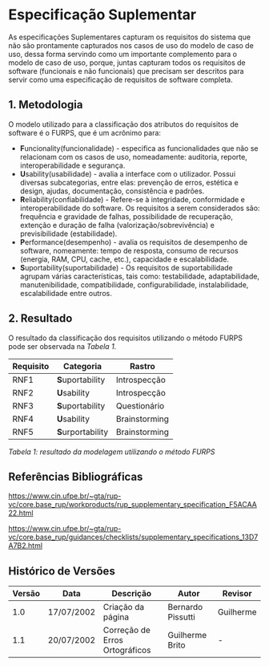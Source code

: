 # Especificação Suplementar
As especificações Suplementares capturam os requisitos do sistema que não são prontamente capturados nos casos de uso do modelo
de caso de uso, dessa forma servindo como um importante complemento para o modelo de caso de uso, porque, juntas capturam todos os
requisitos de software (funcionais e não funcionais) que precisam ser descritos para servir como uma especificação de requisitos de software
completa.

## 1. Metodologia
O modelo utilizado para a classificação dos atributos do requisitos de software é o FURPS, que é um acrônimo para:
- **F**uncionality(funcionalidade)  - especifica as funcionalidades que não se relacionam com os casos de uso, nomeadamente: auditoria,
reporte, interoperabilidade e segurança.
- **U**sability(usabilidade)  - avalia a interface com o utilizador. Possui diversas subcategorias, entre elas: prevenção de erros, estética
e design, ajudas, documentação, consistência e padrões.
- **R**eliability(confiabilidade) - Refere-se à integridade, conformidade e interoperabilidade do software. Os requisitos a serem considerados são:
frequência e gravidade de falhas, possibilidade de recuperação, extenção e duração de falha (valorização/sobrevivência) e previsibilidade
  (estabilidade).
- **P**erformance(desempenho) - avalia os requisitos de desempenho de software, nomeamente: tempo de resposta, consumo de recursos (energia, RAM, CPU, cache, etc.),
capacidade e escalabilidade.
- **S**uportability(suportabilidade) - Os requisitos de suportabilidade agrupam várias características, tais como: testabilidade, adaptabilidade, manutenibilidade,
compatibilidade, configurabilidade, instalabilidade, escalabilidade entre outros.

## 2. Resultado
O resultado da classificação dos requisitos utilizando o método FURPS pode ser observada na _Tabela 1_.

| Requisito | Categoria          | Rastro         |
|-----------|--------------------|----------------|
| RNF1      | **S**uportability  | Introspecção   |
| RNF2      | **U**sability      | Introspecção   |
| RNF3      | **S**uportability  | Questionário   |
| RNF4      | **U**sability      | Brainstorming  |
| RNF5      | **S**urportability | Brainstorming  |
 
_Tabela 1: resultado da modelagem utilizando o método FURPS_

## Referências Bibliográficas
https://www.cin.ufpe.br/~gta/rup-vc/core.base_rup/workproducts/rup_supplementary_specification_F5ACAA22.html

https://www.cin.ufpe.br/~gta/rup-vc/core.base_rup/guidances/checklists/supplementary_specifications_13D7A7B2.html

## Histórico de Versões

| Versão  | Data       | Descrição                      | Autor             | Revisor   |
|---------|------------|--------------------------------|-------------------|-----------|
| 1.0     | 17/07/2002 | Criação da página              | Bernardo Pissutti | Guilherme |
| 1.1     | 20/07/2002 | Correção de Erros Ortográficos | Guilherme Brito   | -         |
